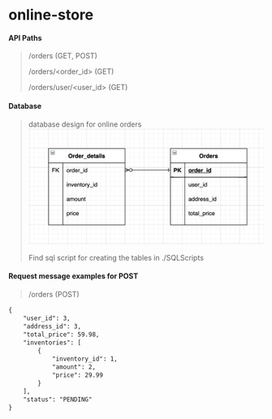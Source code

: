 # online-store
#### API Paths
> /orders (GET, POST)
>
> /orders/<order_id> (GET)
> 
> /orders/user/<user_id> (GET)

#### Database
> database design for online orders
> ![database design for online orders](order_database_screenshot.png)
>
> Find sql script for creating the tables in ./SQLScripts


#### Request message examples for POST
> /orders (POST)
>
    {
        "user_id": 3,
        "address_id": 3,
        "total_price": 59.98,
        "inventories": [
            {
                "inventory_id": 1,
                "amount": 2,
                "price": 29.99
            }
        ],
        "status": "PENDING"
    }
